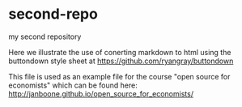 # second-repo
my second repository

Here we illustrate the use of conerting markdown to html using the buttondown style sheet at https://github.com/ryangray/buttondown


This file is used as an example file for the course "open source for economists" which can be found here: http://janboone.github.io/open_source_for_economists/
